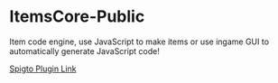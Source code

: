 # ItemsCore-Public

Item code engine, use JavaScript to make items or use ingame GUI to automatically generate JavaScript code!

[Spigto Plugin Link](https://www.spigotmc.org/resources/50-off-premium-%E2%9C%A8-itemscore-%E2%9C%A8-create-custom-items-dupe-detection-and-much-more-premade-items.117905/)
